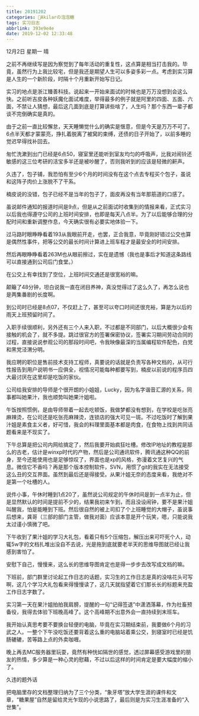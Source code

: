```yaml
---
title: 20191202
categories: 🍬Akilarの泡泡糖
tags: 实习日志
abbrlink: 393e9e4e
date: 2019-12-02 12:33:48
---
```


12月2日 星期一 晴

之前不再继续写是因为察觉到了每年活动的重复性，这点算是相当打击我的。毕竟，虽然行为上我比较宅，但是我还是期望人生可以多姿多彩一点。考虑到实习算是人生的一个新阶段，时隔十个月重新开始写日记。

实习的地点是浙江臻善科技。说起来一开始来面试的时候也是万万没想到会这么快。之前听吉皮各种妖魔化面试难度，举得最多的例子就是阿里的四面、五面、六面，不禁让人猜想，最后这几面到底是打算讲些啥了，人生吗？那个东西一辈子都谈不完倒确实是真的。

由于之前一直比较懈怠，天天睡懒觉什么的确实是惬意，但是今天是万万不可了。6点半天都才蒙蒙亮，挣扎着脱离了被窝的束缚，还债的日子开始了，以前多睡的觉迟早得找补回去。

匆忙洗漱到出门已经是6点50，寝室里还能听到室友均匀的呼吸声，比我对闹铃还敏感的这三位考研的活宝多半还是被吵醒了，否则我听到的应该是轻微的鼾声。

久违了，包子铺，我恐怕有至少6个月的时间没有在这个点去专程买个包子，虽说和这阵子肉价上涨脱不了干系。

楠皮说的没错，包子已经不是当年的包子了，面皮再没有当年那筋道的口感了。

虽说邮件通知的报道时间是9点，但是从之前面试时收集到的情报来看，正式实习以后我也得遵守公司的上班时间安排，也即是每天八点半。为了以后能够合理的分配时间和重新调整作息，今天确实很有必要实地体验一下。

过马路时眼睁睁看着193从我眼前开走，也罢，正合我意，毕竟刚好错过公交也算是偶然性事件，把等公交的最长时间计算进上班车程才是最安全的时间安排。

然后再眼睁睁看着263M也从眼前擦过，实在是遗憾（我也是事后才知道这条路线可以直接通到公司后门食堂。）

在公交上有幸找到了空位，上班时间交通还是很宽裕的嘛。

颠簸了48分钟，坦白说我一直在闭目养神，真没觉得过了这么久了，再怎么说也是两集番剧的长度啊。

到公司时已经是8点07，不仅赶上了，甚至可以夸口时间还很充裕，算是为以后的雨天上班预留时间了。

入职手续很顺利，另外还有三个人来入职，不过都是不同部门，以后大概很少会有接触的机会了，就不多提。跳过很官方的签署保密协议，签署实习期间劳动合同的过程，直接说说参观公司的那段时间吧，令我映像最深的当属编程软件配色，白党和黑党泾渭分明。

我应聘的职位是售前技术支持工程师，真要说的话就是负责写各种文档的，从可行性报告到用户说明书一应俱全，视情况可能每种都要写到，楠皮以前说的程序员四大最讨厌在这里却是吃饭的家伙。

公司给我安排的导师是个很开朗的小姐姐，Lucky，因为名字谐音汇源的关系，同事都叫她果汁，我也顺势叫她果汁姐啦。

午饭按照惯例，是由导师带着一起去吃顿饭，我做梦都没有想到，在学校是吃张亮麻辣烫，在公司还是吃张亮麻辣烫，连锁店的强大可见一斑。不过吃饭时了解到果汁姐是素食主义者，好可惜，我会的料理里面基本都是肉食，在食物上找到共同话题看来是不现实了。

下午总算是把公司内网给搞定了，然后我要开始疯狂吐槽。修改IP地址的教程是那么的古老，估计是winxp时代的产物，然后是公司通讯软件，腾讯通这种QQ的前身，至今还能使用也是足够惊叹了，界面也是xp的风格，弥漫着文艺复兴的气息。微信它不香吗？再是那个版本控制软件，SVN，用惯了git的我实在无法接受这么丑的交互界面。虽然到最后还是得接受。从果汁姐无奈的态度来看，我绝对不是第一个吐槽的人。

说件小事，午休时睡到1点20了，虽然说公司规定的午休时间是到一点半为止，但是显然默认的时间是提前不少的，结果我初来乍到，而且没设闹钟，要不是果汁姐叫醒我，怕是能睡到下班。然后很自然的被上司扣了个上班睡觉的大帽子，虽说事后想来，龚哥（三部的部门主管，做我对面）应该本意是开个玩笑，嗯，只能说我太过谨小慎微了吧。

下午收到了果汁姐的学习大礼包，看着只有5个压缩包，解压出来可吓死个人，动辄5w字的文档扎堆出没自不去说，光是拖到底就要老半天的思维导图就已经让我感到害怕了。

安慰下自己，慢慢来，这么长的思维导图肯定也是得一步步去改写成文档的嘛。

下班前，部门群里讨论起工作日志的话题，实习生的工作日志是真的没啥花头可写啊，这几个学习大礼包看来得慢慢读了，这几天就指望着它们那长长的标题来充盈工作日志字数了。

实习第一天在果汁姐拍拍我肩膀，提醒的一句“记得签退”中潇洒落幕，作为社畜预备役，我得去体验下班晚高峰了。这个高峰期不出意外会一直持续到末班车。

我开始认真思考要不要换台轻便的电脑，毕竟在实习期结束前，我要做6个月的习武之人。一整个下午没吃饭还要背着这么重的电脑站着乘公交，到寝室时已经是饥肠辘辘，苦等路上点的外卖咖喱。

晚上再去MC服务器里玩耍，竟然有种恍如隔世的感觉，透过屏幕感受游戏里的朋友的热情，多少算是一种心灵的慰藉，不过以后这样的时间肯定是要大幅度的缩小了。

久违的题外话

把电脑里存的文档整理归纳为了三个分类，“象牙塔”放大学生涯的课件和文章，“糖果屋”自然是留给灵光乍现的小说思路了，最后则是为实习生涯准备的“入世集”。
